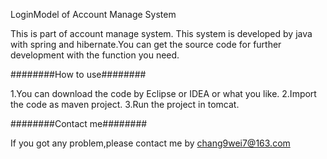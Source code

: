 LoginModel of Account Manage System

This is part of account manage system. This system is developed by java with spring and hibernate.You can get the source code for further development with the function you need.

########How to use########

1.You can download the code by Eclipse or IDEA or what you like.
2.Import the code as maven project.
3.Run the project in tomcat.

########Contact me########

If you got any problem,please contact me by chang9wei7@163.com